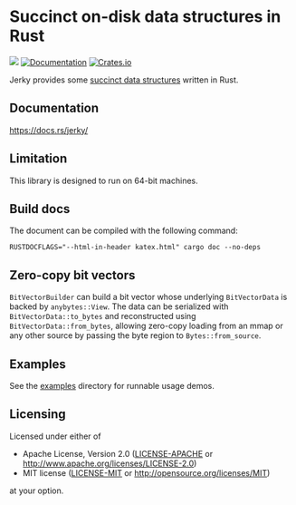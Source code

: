 # Succinct on-disk data structures in Rust

![](https://github.com/triblespace/jerky/actions/workflows/preflight.yml/badge.svg)
[![Documentation](https://docs.rs/jerky/badge.svg)](https://docs.rs/jerky)
[![Crates.io](https://img.shields.io/crates/v/jerky.svg)](https://crates.io/crates/jerky)

Jerky provides some [succinct data structures](https://en.wikipedia.org/wiki/Succinct_data_structure) written in Rust.

## Documentation

https://docs.rs/jerky/

## Limitation

This library is designed to run on 64-bit machines.

## Build docs

The document can be compiled with the following command:

```console
RUSTDOCFLAGS="--html-in-header katex.html" cargo doc --no-deps
```

## Zero-copy bit vectors

`BitVectorBuilder` can build a bit vector whose underlying `BitVectorData`
is backed by `anybytes::View`. The data can be serialized with
`BitVectorData::to_bytes` and reconstructed using `BitVectorData::from_bytes`,
allowing zero-copy loading from an mmap or any other source by passing the
byte region to `Bytes::from_source`.

## Examples

See the [examples](examples/) directory for runnable usage demos.

## Licensing

Licensed under either of

 * Apache License, Version 2.0
   ([LICENSE-APACHE](LICENSE-APACHE) or http://www.apache.org/licenses/LICENSE-2.0)
 * MIT license
   ([LICENSE-MIT](LICENSE-MIT) or http://opensource.org/licenses/MIT)

at your option.
